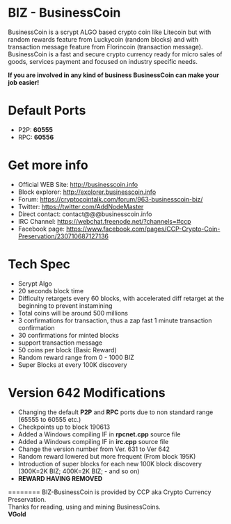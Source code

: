 BIZ - BusinessCoin
========
BusinessCoin is a scrypt ALGO based crypto coin like Litecoin but with random rewards feature from Luckycoin (random blocks) and with transaction message feature from Florincoin (transaction message).  
BusinessCoin is a fast and secure crypto currency ready for micro sales of goods, services payment and focused on industry specific needs.

**If you are involved in any kind of business BusinessCoin can make your job easier!**


Default Ports
========
* P2P: **60555**
* RPC: **60556**


Get more info
========
* Official WEB Site: http://businesscoin.info
* Block explorer: http://explorer.businesscoin.info
* Forum: https://cryptocointalk.com/forum/963-businesscoin-biz/
* Twitter: https://twitter.com/AddNodeMaster
* Direct contact: contact@@@businesscoin.info
* IRC Channel: https://webchat.freenode.net/?channels=#ccp
* Facebook page: https://www.facebook.com/pages/CCP-Crypto-Coin-Preservation/230710687127136


Tech Spec
========
* Scrypt Algo
* 20 seconds block time
* Difficulty retargets every 60 blocks, with accelerated diff retarget at the beginning to prevent instamining 
* Total coins will be around 500 millions
* 3 confirmations for transaction, thus a zap fast 1 minute transaction confirmation
* 30 confirmations for minted blocks
* support transaction message
* 50 coins per block (Basic Reward)
* Random reward range from 0 - 1000 BIZ
* Super Blocks at every 100K discovery



Version 642 Modifications
========
* Changing the default **P2P** and **RPC** ports due to non standard range (65555 to 60555 etc.)
* Checkpoints up to block 190613
* Added a Windows compiling IF in **rpcnet.cpp** source file
* Added a Windows compiling IF in **irc.cpp** source file
* Change the version number from Ver. 631 to Ver 642
* Random reward lowered but more frequent (From block 195K)
* Introduction of super blocks for each new 100K block discovery (300K=2K BIZ; 400K=2K BIZ; - and so on)
* **REWARD HAVING REMOVED**

========
BIZ-BusinessCoin is provided by CCP aka Crypto Currency Preservation.  
Thanks for reading, using and mining BusinessCoins.  
**VGold**
